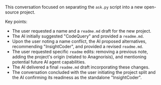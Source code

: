This conversation focused on separating the `ask.py` script into a new open-source project.

Key points:
*   The user requested a name and a `readme.md` draft for the new project.
*   The AI initially suggested "CodeQuery" and provided a `readme.md`.
*   Upon the user noting a name conflict, the AI proposed alternatives, recommending "InsightCoder", and provided a revised `readme.md`.
*   The user requested specific `readme` edits: removing a previous note, adding the project's origin (related to Anagnorisis), and mentioning potential future AI agent capabilities.
*   The AI delivered a final `readme.md` draft incorporating these changes.
*   The conversation concluded with the user initiating the project split and the AI confirming its readiness as the standalone "InsightCoder".